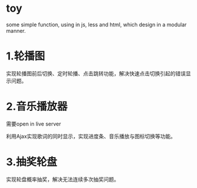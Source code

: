 # toy
some simple function, using in js, less and html, which design in a modular manner.
# 1.轮播图
实现轮播图前后切换、定时轮播、点击跳转功能，解决快速点击切换引起的错误显示问题。

# 2.音乐播放器
需要open in live server

利用Ajax实现歌词的同时显示，实现进度条、音乐播放与图标切换等功能。

# 3.抽奖轮盘
实现轮盘概率抽奖，解决无法连续多次抽奖问题。
